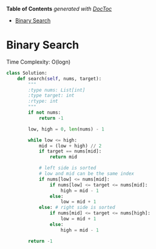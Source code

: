 <!-- START doctoc generated TOC please keep comment here to allow auto update -->
<!-- DON'T EDIT THIS SECTION, INSTEAD RE-RUN doctoc TO UPDATE -->
**Table of Contents**  *generated with [DocToc](https://github.com/thlorenz/doctoc)*

- [Binary Search](#binary-search)

<!-- END doctoc generated TOC please keep comment here to allow auto update -->

# Binary Search

Time Complexity: O(logn)

```python
class Solution:
    def search(self, nums, target):
        """
        :type nums: List[int]
        :type target: int
        :rtype: int
        """
        if not nums:
            return -1

        low, high = 0, len(nums) - 1

        while low <= high:
            mid = (low + high) // 2
            if target == nums[mid]:
                return mid

            # left side is sorted
            # low and mid can be the same index
            if nums[low] <= nums[mid]: 
                if nums[low] <= target <= nums[mid]:
                    high = mid - 1
                else:
                    low = mid + 1
            else: # right side is sorted
                if nums[mid] <= target <= nums[high]:
                    low = mid + 1
                else:
                    high = mid - 1

        return -1

```
